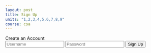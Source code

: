```yaml
---
layout: post
title: Sign Up
units: "1,2,3,4,5,6,7,8,9"
course: csa
---
```


<link rel="stylesheet" type="text/css" href="{{ site.baseurl }}/assets/css/login.css">

<div id="login-container">
    <div id="login-header">
        Create an Account
    </div>
    <div id="login-form">
        <input type="text" id="username" placeholder="Username" required>
        <input type="password" id="password" placeholder="Password" required>
        <button onclick="signUp()">Sign Up</button>
    </div>
</div>

<script src="{{ site.baseurl }}/assets/js/login.js"></script>